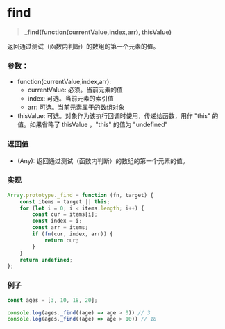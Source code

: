 # find

> <b> _find(function(currentValue,index,arr), thisValue) </b>

返回通过测试（函数内判断）的数组的第一个元素的值。

### 参数：

* function(currentValue,index,arr):
  * currentValue: 必须。当前元素的值
  * index: 可选。当前元素的索引值
  * arr: 可选。当前元素属于的数组对象
* thisValue: 可选。对象作为该执行回调时使用，传递给函数，用作 "this" 的值。如果省略了 thisValue ，"this" 的值为 "undefined"

### 返回值

* (Any): 返回通过测试（函数内判断）的数组的第一个元素的值。

### 实现

```js
Array.prototype._find = function (fn, target) {
    const items = target || this;
    for (let i = 0; i < items.length; i++) {
        const cur = items[i];
        const index = i;
        const arr = items;
        if (fn(cur, index, arr)) {
            return cur;
        }
    }
    return undefined;
};
```

### 例子

```js
const ages = [3, 10, 18, 20];

console.log(ages._find((age) => age > 0)) // 3
console.log(ages._find((age) => age > 10)) // 18
```

